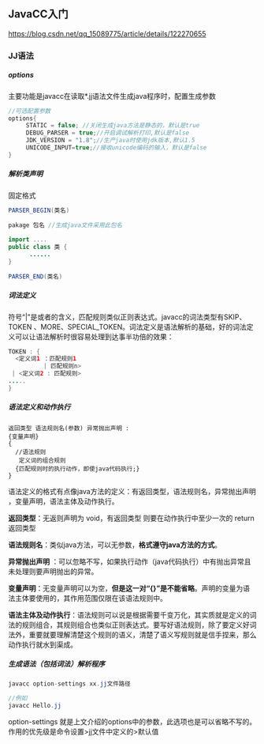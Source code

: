 ## JavaCC入门

https://blog.csdn.net/qq_15089775/article/details/122270655

### JJ语法

##### options

主要功能是javacc在读取*.jj语法文件生成java程序时，配置生成参数

```java
//可选配置参数
options{
     STATIC = false; //关闭生成java方法是静态的，默认是true
     DEBUG_PARSER = true;//开启调试解析打印,默认是false
     JDK_VERSION = "1.8";//生产java时使用jdk版本,默认1.5
     UNICODE_INPUT=true;//接收unicode编码的输入，默认是false
}
```



##### 解析类声明

固定格式

```java
PARSER_BEGIN(类名)
 
pakage 包名 //生成java文件采用此包名
 
import ....
public class 类 {
      ......
}
 
PARSER_END(类名)
```



##### 词法定义

符号“|”是或者的含义，匹配规则类似正则表达式。javacc的词法类型有SKIP、TOKEN 、MORE、SPECIAL_TOKEN。词法定义是语法解析的基础，好的词法定义可以让语法解析时很容易处理到达事半功倍的效果：

```java
TOKEN : {
  <定义词1 ：匹配规则1
          | 匹配规则n>
 | <定义词2 : 匹配规则>
.....
}
```



##### 语法定义和动作执行

```
返回类型 语法规则名(参数) 异常抛出声明 : 
{变量声明}
{
  //语法规则
   定义词的组合规则
  {匹配规则时的执行动作，即使java代码执行;}
}
```

语法定义的格式有点像java方法的定义：有返回类型，语法规则名，异常抛出声明 ，变量声明，语法主体及动作执行。

**返回类型**：无返则声明为 void，有返回类型 则要在动作执行中至少一次的 return 返回类型

**语法规则名**：类似java方法，可以无参数，**格式遵守java方法的方式**。

**异常抛出声明** ：可以忽略不写，如果执行动作（java代码执行）中有抛出异常且未处理则要声明抛出的异常。

 **变量声明**：无变量声明可以为空，**但是这一对“{}”是不能省略**。声明的变量为语法主体要使用的，其作用范围仅限在该语法规则中。

**语法主体及动作执行**：语法规则可以说是根据需要千变万化，其实质就是定义的词法的规则组合，其规则组合也类似正则表达式。要写好语法规则，除了要定义好词法外，重要就要理解清楚这个规则的语义，清楚了语义写规则就是信手捏来，那么动作执行就水到渠成。



##### 生成语法（包括词法）解析程序

```java
javacc option-settings xx.jj文件路径
 
//例如
javacc Hello.jj
```

option-settings 就是上文介绍的options中的参数，此选项也是可以省略不写的。作用的优先级是命令设置>jj文件中定义的>默认值
